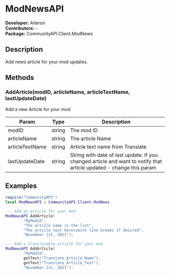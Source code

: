 # ModNewsAPI
**Developer:** Aiteron  
**Contributors:** -  
**Package:** CommunityAPI.Client.ModNews

## Description
Add news article for your mod updates.

## Methods

### AddArticle(modID, articleName, articleTextName, lastUpdateDate)
Add a new Article for your mod

| Param           | Type   | Description                                                                                                         |
|-----------------|--------|---------------------------------------------------------------------------------------------------------------------|
| modID           | string | The mod ID                                                                                                          |
| articleName     | string | The article Name                                                                                                    |
| articleTextName | string | Article text name from Translate                                                                                    |
| lastUpdateDate  | string | String with date of last update. If you changed article and want to notify that article updated - change this param |

## Examples
```lua
require("CommunityAPI")
local ModNewsAPI = CommunityAPI.Client.ModNews

--- Add an article for your mod
ModNewsAPI.AddArticle(
        "MyModId",
        "The article name in the list",
        "The article text here\nwith line breaks if desired",
        "November 1st, 2021");

--- Add a translatable article for your mod
ModNewsAPI.AddArticle(
        "MyModId",
        getText("Translate_Article_Name"),
        getText("Translate_Article_Text"),
        "November 1st, 2021");
```